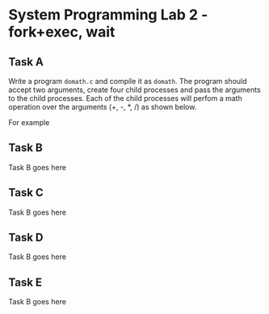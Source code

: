 # System Programming Lab 2 - fork+exec, wait
## Task A
Write a program `domath.c` and compile it as `domath`. The program should accept two arguments, create four child processes and pass the arguments to the child processes. Each of the child processes will perfom a math operation over the arguments (+, -, *, /) as shown below.

For example
## Task B
Task B goes here
## Task C
Task B goes here
## Task D
Task B goes here
## Task E
Task B goes here
